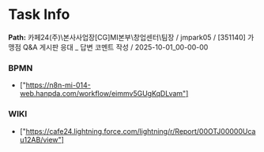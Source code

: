 # Task Info

**Path:** 카페24(주)\본사사업장\[CG]MI본부\창업센터\팀장 / jmpark05 / [351140] 가맹점 Q&A 게시판 응대 _ 답변 코멘트 작성 / 2025-10-01_00-00-00

### BPMN
- ["https://n8n-mi-014-web.hanpda.com/workflow/eimmv5GUgKqDLvam"]

### WIKI
- ["https://cafe24.lightning.force.com/lightning/r/Report/00OTJ00000Ucau12AB/view"]

